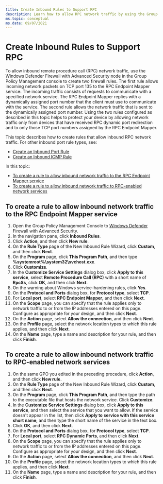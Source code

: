```yaml
---
title: Create Inbound Rules to Support RPC 
description: Learn how to allow RPC network traffic by using the Group Policy Management MMC snap-in to create rules in Windows Defender Firewall with Advanced Security.
ms.topic: conceptual
ms.date: 09/07/2021
---
```


# Create Inbound Rules to Support RPC

To allow inbound remote procedure call (RPC) network traffic, use the Windows Defender Firewall with Advanced Security node in the Group Policy Management console to create two firewall rules. The first rule allows incoming network packets on TCP port 135 to the RPC Endpoint Mapper service. The incoming traffic consists of requests to communicate with a specified network service. The RPC Endpoint Mapper replies with a dynamically assigned port number that the client must use to communicate with the service. The second rule allows the network traffic that is sent to the dynamically assigned port number. Using the two rules configured as described in this topic helps to protect your device by allowing network traffic only from devices that have received RPC dynamic port redirection and to only those TCP port numbers assigned by the RPC Endpoint Mapper.

This topic describes how to create rules that allow inbound RPC network traffic. For other inbound port rule types, see:

- [Create an Inbound Port Rule](create-an-inbound-port-rule.md)
- [Create an Inbound ICMP Rule](create-an-inbound-icmp-rule.md)

In this topic:

- [To create a rule to allow inbound network traffic to the RPC Endpoint Mapper service](#to-create-a-rule-to-allow-inbound-network-traffic-to-the-rpc-endpoint-mapper-service)
- [To create a rule to allow inbound network traffic to RPC-enabled network services](#to-create-a-rule-to-allow-inbound-network-traffic-to-rpc-enabled-network-services)

## To create a rule to allow inbound network traffic to the RPC Endpoint Mapper service

1. Open the Group Policy Management Console to [Windows Defender Firewall with Advanced Security](open-the-group-policy-management-console-to-windows-firewall-with-advanced-security.md).
1. In the navigation pane, click **Inbound Rules**.
1. Click **Action**, and then click **New rule**.
1. On the **Rule Type** page of the New Inbound Rule Wizard, click **Custom**, and then click **Next**.
1. On the **Program** page, click **This Program Path**, and then type **%systemroot%\\system32\\svchost.exe**.
1. Click **Customize**.
1. In the **Customize Service Settings** dialog box, click **Apply to this service**, select **Remote Procedure Call (RPC)** with a short name of **RpcSs**, click **OK**, and then click **Next**.
1. On the warning about Windows service-hardening rules, click **Yes**.
1. On the **Protocol and Ports** dialog box, for **Protocol type**, select **TCP**.
1. For **Local port**, select **RPC Endpoint Mapper**, and then click **Next**.
1. On the **Scope** page, you can specify that the rule applies only to network traffic to or from the IP addresses entered on this page. Configure as appropriate for your design, and then click **Next**.
1. On the **Action** page, select **Allow the connection**, and then click **Next**.
1. On the **Profile** page, select the network location types to which this rule applies, and then click **Next**.
1. On the **Name** page, type a name and description for your rule, and then click **Finish**.

## To create a rule to allow inbound network traffic to RPC-enabled network services

1. On the same GPO you edited in the preceding procedure, click **Action**, and then click **New rule**.
1. On the **Rule Type** page of the New Inbound Rule Wizard, click **Custom**, and then click **Next**.
1. On the **Program** page, click **This Program Path**, and then type the path to the executable file that hosts the network service. Click **Customize**.
1. In the **Customize Service Settings** dialog box, click **Apply to this service**, and then select the service that you want to allow. If the service doesn't appear in the list, then click **Apply to service with this service short name**, and then type the short name of the service in the text box.
1. Click **OK**, and then click **Next**.
1. On the **Protocol and Ports** dialog box, for **Protocol type**, select **TCP**.
1. For **Local port**, select **RPC Dynamic Ports**, and then click **Next**.
1. On the **Scope** page, you can specify that the rule applies only to network traffic to or from the IP addresses entered on this page. Configure as appropriate for your design, and then click **Next**.
1. On the **Action** page, select **Allow the connection**, and then click **Next**.
1. On the **Profile** page, select the network location types to which this rule applies, and then click **Next**.
1. On the **Name** page, type a name and description for your rule, and then click **Finish**.
